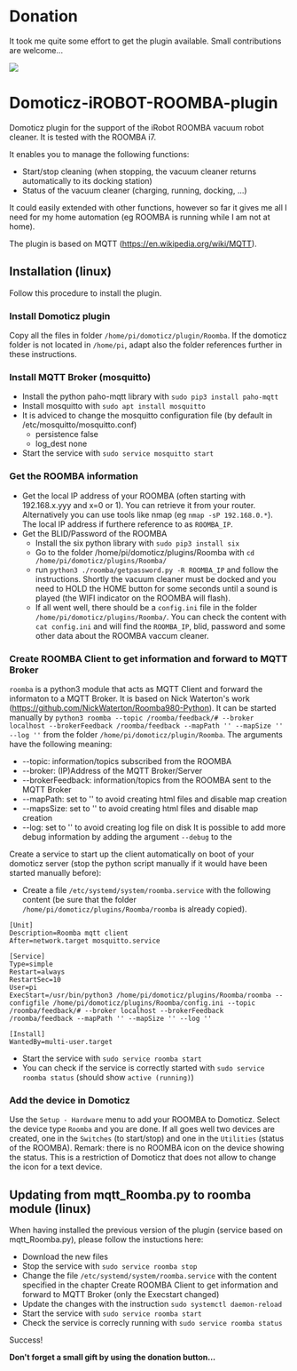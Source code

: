 # Donation
It took me quite some effort to get the plugin available. Small contributions are welcome...

[![](https://www.paypalobjects.com/en_US/BE/i/btn/btn_donateCC_LG.gif)](https://www.paypal.com/cgi-bin/webscr?cmd=_s-xclick&hosted_button_id=AT4L7ST55JR4A)

# Domoticz-iROBOT-ROOMBA-plugin
Domoticz plugin for the support of the iRobot ROOMBA vacuum robot cleaner. It is tested with the ROOMBA i7. 

It enables you to manage the following functions:
* Start/stop cleaning (when stopping, the vacuum cleaner returns automatically to its docking station)
* Status of the vacuum cleaner (charging, running, docking, ...)

It could easily extended with other functions, however so far it gives me all I need for my home automation (eg ROOMBA is running while I am not at home).

The plugin is based on MQTT (https://en.wikipedia.org/wiki/MQTT).

## Installation (linux)
Follow this procedure to install the plugin.

### Install Domoticz plugin
Copy all the files in folder `/home/pi/domoticz/plugin/Roomba`.
If the domoticz folder is not located in `/home/pi`, adapt also the folder references further in these instructions.

### Install MQTT Broker (mosquitto)
* Install the python paho-mqtt library with `sudo pip3 install paho-mqtt`
* Install mosquitto with `sudo apt install mosquitto`
* It is adviced to change the mosquitto configuration file (by default in /etc/mosquitto/mosquitto.conf)
  * persistence false
  * log_dest none
* Start the service with `sudo service mosquitto start`

### Get the ROOMBA information
* Get the local IP address of your ROOMBA (often starting with 192.168.x.yyy and x=0 or 1). You can retrieve it from your router. Alternatively you can use tools like nmap (eg `nmap -sP 192.168.0.*`). The local IP address if furthere reference to as `ROOMBA_IP`.
* Get the BLID/Password of the ROOMBA
  * Install the six python library with `sudo pip3 install six`
  * Go to the folder /home/pi/domoticz/plugins/Roomba with `cd /home/pi/domoticz/plugins/Roomba/`
  * run `python3 ./roomba/getpassword.py -R ROOMBA_IP` and follow the instructions. Shortly the vacuum cleaner must be docked and you need to HOLD the HOME button for some seconds until a sound is played (the WIFI indicator on the ROOMBA will flash).
  * If all went well, there should be a `config.ini` file in the folder `/home/pi/domoticz/plugins/Roomba/`. You can check the content with `cat config.ini` and will find the `ROOMBA_IP`, blid, password and some other data about the ROOMBA vaccum cleaner.

### Create ROOMBA Client to get information and forward to MQTT Broker
`roomba` is a python3 module that acts as MQTT Client and forward the informaton to a MQTT Broker. It is based on Nick Waterton's work (https://github.com/NickWaterton/Roomba980-Python).
It can be started manually by `python3 roomba --topic /roomba/feedback/# --broker localhost --brokerFeedback /roomba/feedback --mapPath '' --mapSize '' --log ''` from the folder `/home/pi/domoticz/plugin/Roomba`. The arguments have the following meaning:
  * --topic: information/topics subscribed from the ROOMBA
  * --broker: (IP)Address of the MQTT Broker/Server
  * --brokerFeedback: information/topics from the ROOMBA sent to the MQTT Broker
  * --mapPath: set to '' to avoid creating html files and disable map creation
  * --mapsSize: set to '' to avoid creating html files and disable map creation
  * --log: set to '' to avoid creating log file on disk
It is possible to add more debug information by adding the argument `--debug` to the 

Create a service to start up the client automatically on boot of your domoticz server (stop the python script manually if it would have been started manually before):
* Create a file `/etc/systemd/system/roomba.service` with the following content (be sure that the folder `/home/pi/domoticz/plugins/Roomba/roomba` is already copied).
```
[Unit]
Description=Roomba mqtt client
After=network.target mosquitto.service

[Service]
Type=simple
Restart=always
RestartSec=10
User=pi
ExecStart=/usr/bin/python3 /home/pi/domoticz/plugins/Roomba/roomba --configfile /home/pi/domoticz/plugins/Roomba/config.ini --topic /roomba/feedback/# --broker localhost --brokerFeedback /roomba/feedback --mapPath '' --mapSize '' --log ''

[Install]
WantedBy=multi-user.target
```
* Start the service with `sudo service roomba start`
* You can check if the service is correctly started with `sudo service roomba status` (should show `active (running)`)

### Add the device in Domoticz
Use the `Setup - Hardware` menu to add your ROOMBA to Domoticz. Select the device type `Roomba` and you are done.
If all goes well two devices are created, one in the `Switches` (to start/stop) and one in the `Utilities` (status of the ROOMBA).
Remark: there is no ROOMBA icon on the device showing the status. This is a restriction of Domoticz that does not allow to change the icon for a text device.

## Updating from mqtt_Roomba.py to roomba module (linux)
When having installed the previous version of the plugin (service based on mqtt_Roomba.py), please follow the instuctions here:
 * Download the new files
 * Stop the service with `sudo service roomba stop`
 * Change the file `/etc/systemd/system/roomba.service` with the content specified in the chapter Create ROOMBA Client to get information and forward to MQTT Broker (only the Execstart changed)
 * Update the changes with the instruction `sudo systemctl daemon-reload`
 * Start the service with `sudo service roomba start`
 * Check the service is correcly running with `sudo service roomba status`

Success!

**Don't forget a small gift by using the donation button...**
